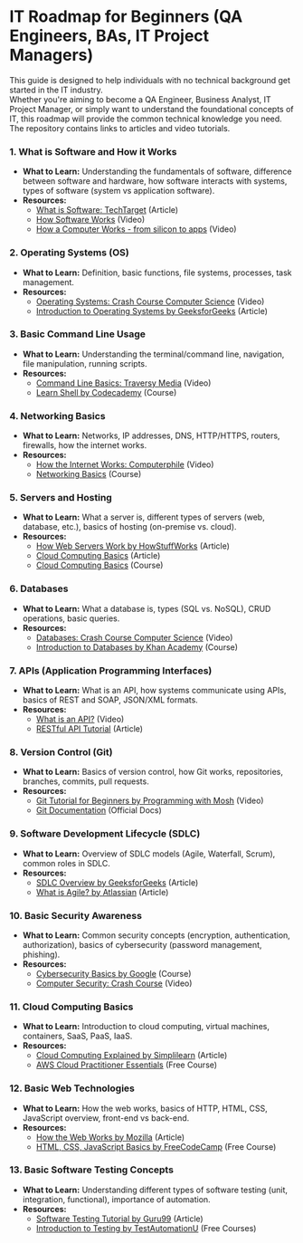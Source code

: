# IT Roadmap for Beginners (QA Engineers, BAs, IT Project Managers)

This guide is designed to help individuals with no technical background get started in the IT industry.  
Whether you're aiming to become a QA Engineer, Business Analyst, IT Project Manager, or simply want to understand the foundational concepts of IT, this roadmap will provide the common technical knowledge you need.  
The repository contains links to articles and video tutorials.

### 1. **What is Software and How it Works**
   - **What to Learn:** Understanding the fundamentals of software, difference between software and hardware, how software interacts with systems, types of software (system vs application software).
   - **Resources:**
     - [What is Software: TechTarget](https://www.techtarget.com/searchapparchitecture/definition/software) (Article)
     - [How Software Works](https://www.youtube.com/watch?v=x1IXh3BoeQg) (Video)
     - [How a Computer Works - from silicon to apps](https://www.youtube.com/watch?v=5f3NJnvnk7k) (Video)

### 2. **Operating Systems (OS)**
   - **What to Learn:** Definition, basic functions, file systems, processes, task management.
   - **Resources:**
     - [Operating Systems: Crash Course Computer Science](https://www.youtube.com/watch?v=26QPDBe-NB8) (Video)
     - [Introduction to Operating Systems by GeeksforGeeks](https://www.geeksforgeeks.org/introduction-of-operating-system-set-1/) (Article)

### 3. **Basic Command Line Usage**
   - **What to Learn:** Understanding the terminal/command line, navigation, file manipulation, running scripts.
   - **Resources:**
     - [Command Line Basics: Traversy Media](https://www.youtube.com/watch?v=5XgBd6rjuDQ) (Video)
     - [Learn Shell by Codecademy](https://www.codecademy.com/learn/learn-the-command-line) (Course)

### 4. **Networking Basics**
   - **What to Learn:** Networks, IP addresses, DNS, HTTP/HTTPS, routers, firewalls, how the internet works.
   - **Resources:**
     - [How the Internet Works: Computerphile](https://www.youtube.com/watch?v=7_LPdttKXPc) (Video)
     - [Networking Basics](https://www.youtube.com/watch?v=bj-Yfakjllc&list=PLIFyRwBY_4bRLmKfP1KnZA6rZbRHtxmXi) (Course)

### 5. **Servers and Hosting**
   - **What to Learn:** What a server is, different types of servers (web, database, etc.), basics of hosting (on-premise vs. cloud).
   - **Resources:**
     - [How Web Servers Work by HowStuffWorks](https://computer.howstuffworks.com/web-server.htm) (Article)
     - [Cloud Computing Basics](https://www.lucidchart.com/blog/cloud-computing-basics) (Article)
     - [Cloud Computing Basics](https://www.youtube.com/watch?v=M988_fsOSWo&list=PLEiEAq2VkUUIJ3o1tehvtux0_Ynf42CBN) (Course)

### 6. **Databases**
   - **What to Learn:** What a database is, types (SQL vs. NoSQL), CRUD operations, basic queries.
   - **Resources:**
     - [Databases: Crash Course Computer Science](https://www.youtube.com/watch?v=wR0jg0eQsZA) (Video)
     - [Introduction to Databases by Khan Academy](https://www.khanacademy.org/computing/computer-programming/sql) (Course)

### 7. **APIs (Application Programming Interfaces)**
   - **What to Learn:** What is an API, how systems communicate using APIs, basics of REST and SOAP, JSON/XML formats.
   - **Resources:**
     - [What is an API?](https://www.youtube.com/watch?v=s7wmiS2mSXY) (Video)
     - [RESTful API Tutorial](https://restfulapi.net/) (Article)

### 8. **Version Control (Git)**
   - **What to Learn:** Basics of version control, how Git works, repositories, branches, commits, pull requests.
   - **Resources:**
     - [Git Tutorial for Beginners by Programming with Mosh](https://www.youtube.com/watch?v=8JJ101D3knE) (Video)
     - [Git Documentation](https://git-scm.com/doc) (Official Docs)

### 9. **Software Development Lifecycle (SDLC)**
   - **What to Learn:** Overview of SDLC models (Agile, Waterfall, Scrum), common roles in SDLC.
   - **Resources:**
     - [SDLC Overview by GeeksforGeeks](https://www.geeksforgeeks.org/software-development-life-cycle-sdlc/) (Article)
     - [What is Agile? by Atlassian](https://www.atlassian.com/agile) (Article)

### 10. **Basic Security Awareness**
   - **What to Learn:** Common security concepts (encryption, authentication, authorization), basics of cybersecurity (password management, phishing).
   - **Resources:**
     - [Cybersecurity Basics by Google](https://learndigital.withgoogle.com/digitalgarage/course/cyber-security) (Course)
     - [Computer Security: Crash Course](https://www.youtube.com/watch?v=bPVaOlJ6ln0) (Video)

### 11. **Cloud Computing Basics**
   - **What to Learn:** Introduction to cloud computing, virtual machines, containers, SaaS, PaaS, IaaS.
   - **Resources:**
     - [Cloud Computing Explained by Simplilearn](https://www.simplilearn.com/tutorials/cloud-computing-tutorial) (Article)
     - [AWS Cloud Practitioner Essentials](https://aws.amazon.com/training/digital/aws-cloud-practitioner-essentials/) (Free Course)

### 12. **Basic Web Technologies**
   - **What to Learn:** How the web works, basics of HTTP, HTML, CSS, JavaScript overview, front-end vs back-end.
   - **Resources:**
     - [How the Web Works by Mozilla](https://developer.mozilla.org/en-US/docs/Learn/Getting_started_with_the_web/How_the_Web_works) (Article)
     - [HTML, CSS, JavaScript Basics by FreeCodeCamp](https://www.freecodecamp.org/learn) (Free Course)

### 13. **Basic Software Testing Concepts**
   - **What to Learn:** Understanding different types of software testing (unit, integration, functional), importance of automation.
   - **Resources:**
     - [Software Testing Tutorial by Guru99](https://www.guru99.com/software-testing.html) (Article)
     - [Introduction to Testing by TestAutomationU](https://testautomationu.applitools.com/) (Free Courses)
